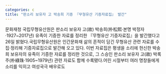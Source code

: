 ```yaml
---
categories: c
title: "판소리 보유자 고 박송희 기증 『무형유산 기증자료집』 발간"
---
```

문화재청 국립무형유산원은 판소리 보유자 고(故) 박송희(朴松熙·본명 박정자·1927~2017년) 유족이 기증한 자료를 정리한 『무형유산 기증자료집』을 발간했다고 26일 밝혔다.국립무형유산원은 인간문화재 삶의 흔적이 담긴 무형유산 관련 자료를 수집·정리해 기증자료집으로 발간해 오고 있다. 이번 자료집은 평생을 소리에 헌신한 박송희 보유자의 유족이 기증한 자료를 정리한 것으로, 그 스승인 판소리 보유자 고(故) 박록주(朴綠珠·1905~1979년) 관련 자료도 함께 수록됐다.어린 시절부터 여러 명창들에게 소리를 익히고 여성국극 배우로도